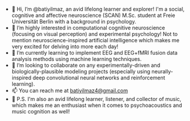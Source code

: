- 👋 Hi, I’m @batiyilmaz, an avid lifelong learner and explorer! I'm a social, cognitive and affective neuroscience (SCAN) M.Sc. student at Freie Universität Berlin with a background in psychology.
- 👀 I’m highly interested in computational cognitive neuroscience (focusing on visual perception) and experimental psychology! Not to mention neuroscience-inspired artificial intelligence which makes me very excited for delving into more each day!
- 🌱 I’m currently learning to implement EEG and EEG+fMRI fusion data analysis methods using machine learning techniques.
- 🤝 I’m looking to collaborate on any experimentally-driven and biologically-plausible modeling projects (especially using neurally-inspired deep convolutional neural networks and reinforcement learning).
- 📫 You can reach me at batiyilmaz4@gmail.com
- 🎵 P.S. I'm also an avid lifelong learner, listener, and collector of music, which makes me an enthusiast when it comes to psychoacoustics and music cognition as well!


<!---
batiyilmaz/batiyilmaz is a ✨ special ✨ repository because its `README.md` (this file) appears on your GitHub profile.
You can click the Preview link to take a look at your changes.
--->
